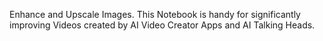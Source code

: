 Enhance and Upscale Images. This Notebook is handy for significantly improving Videos created by AI Video Creator Apps and AI Talking Heads.
